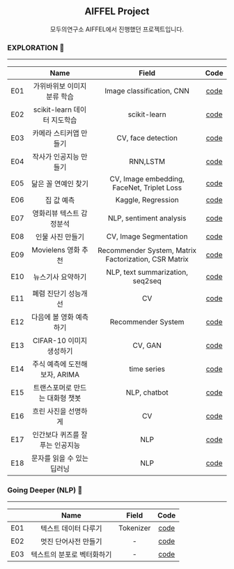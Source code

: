 



## <center> AIFFEL Project</center>


<center>모두의연구소 AIFFEL에서 진행했던  프로젝트입니다.</center>

### EXPLORATION 🚀
---
|   |    Name    | Field  | Code |
|---|:----------:|:------------:| :--------------: | 
| E01 | 가위바위보 이미지 분류 학습 |Image classification, CNN |  [code](EXPLORATION/E01/E01.ipynb)     | 
| E02 | scikit-learn 데이터 지도학습 |scikit-learn | [code](EXPLORATION/E02/E02.ipynb)  | 
| E03 | 카메라 스티커앱 만들기 |CV, face detection  | [code](EXPLORATION/E03/E03.ipynb)    | 
| E04 | 작사가 인공지능 만들기 |RNN,LSTM | [code](EXPLORATION/E04/E04.ipynb) | 
| E05 | 닮은 꼴 연예인 찾기 | CV, Image embedding, FaceNet, Triplet Loss | [code](EXPLORATION/E05/E05.ipynb) |
| E06 | 집 값 예측 | Kaggle, Regression |[code](EXPLORATION/E06/E06.ipynb)|
| E07 | 영화리뷰 텍스트 감정분석 | NLP, sentiment analysis |[code](EXPLORATION/E07/E07.ipynb)|
| E08 | 인물 사진 만들기 | CV, Image Segmentation |[code](EXPLORATION/E08/E08.ipynb)|
| E09 | Movielens 영화 추천 | Recommender System, Matrix Factorization, CSR Matrix |[code](EXPLORATION/E09/E089.ipynb)|
| E10 | 뉴스기사 요약하기 | NLP, text summarization, seq2seq  |[code](EXPLORATION/E10/E10.ipynb)|
| E11 | 폐렴 진단기 성능개선 | CV  |[code](EXPLORATION/E11/E11.ipynb)|
| E12 | 다음에 볼 영화 예측하기 | Recommender System  |[code](EXPLORATION/E12/E12.ipynb)|
| E13 | CIFAR-10 이미지 생성하기 | CV, GAN  |[code](EXPLORATION/E13/E13.ipynb)|
| E14 | 주식 예측에 도전해 보자, ARIMA | time series  |[code](EXPLORATION/E14/E14.ipynb)|
| E15 | 트랜스포머로 만드는 대화형 챗봇 | NLP, chatbot  |[code](EXPLORATION/E15/E15.ipynb)|
| E16 | 흐린 사진을 선명하게 | CV  |[code](EXPLORATION/E16/E16.ipynb)|
| E17 | 인간보다 퀴즈를 잘푸는 인공지능 | NLP|[code](EXPLORATION/E17/E17.ipynb)|
| E18 | 문자를 읽을 수 있는 딥러닝 | NLP |[code](EXPLORATION/E18/E18.ipynb)|






### Going Deeper (NLP)  🚩
--- 
|   |    Name    | Field  | Code |
|---|:----------:|:------------:| :--------------: | 
| E01 | 텍스트 데이터 다루기 |Tokenizer |  [code](Going_Deeper/G01/G01.md) | 
| E02 | 멋진 단어사전 만들기 |- |  [code](Going_Deeper/G02/G02.ipynb) | 
| E03 | 텍스트의 분포로 벡터화하기 |- |  [code](Going_Deeper/G03/G03.md) | 
<!--stackedit_data:
eyJoaXN0b3J5IjpbLTEzMzM4NDY4NSwtMzU3MjY0MjAxLC04OD
kxNjg3MDAsLTIwMzEyNzU3MTUsMjA5MTQ2MTgwMCwxMzU0NzU3
NzMyLC0yMTQ1NDI2MTY2XX0=
-->